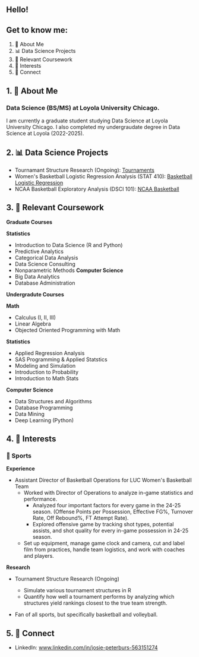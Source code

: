 ## Hello!

## Get to know me:

1. 👋 About Me
2. 📊 Data Science Projects
3. 📝 Relevant Coursework
4. 🌱 Interests
5. 👥 Connect

## 1. 👋 About Me

### Data Science (BS/MS) at Loyola University Chicago.

I am currently a graduate student studying Data Science at Loyola University Chicago. I also completed my undergraudate degree in Data Science at Loyola (2022-2025).

## 2. 📊 Data Science Projects

- Tournamant Structure Research (Ongoing): [Tournaments](https://github.com/gjm112/tournaments.git)
- Women's Basketball Logistic Regression Analysis (STAT 410): [Basketball Logistic Regression](https://github.com/JoPeterburs/stat410-project)
- NCAA Basketball Exploratory Analysis (DSCI 101): [NCAA Basketball](https://github.com/JoPeterburs/dsci101-project.git)

## 3. 📝 Relevant Coursework

**Graduate Courses**

**Statistics**
- Introduction to Data Science (R and Python)
- Predictive Analytics
- Categorical Data Analysis
- Data Science Consulting
- Nonparametric Methods
**Computer Science**
- Big Data Analytics
- Database Administration

**Undergradute Courses**

**Math**
- Calculus (I, II, III)
- Linear Algebra
- Objected Oriented Programming with Math

**Statistics**
- Applied Regression Analysis
- SAS Programming & Applied Statstics
- Modeling and Simulation
- Introduction to Probability
- Introduction to Math Stats

**Computer Science**
- Data Structures and Algorithms
- Database Programming
- Data Mining
- Deep Learning (Python)

## 4. 🌱 Interests

### 🏀 Sports

**Experience**
- Assistant Director of Basketball Operations for LUC Women's Basketball Team
  - Worked with Director of Operations to analyze in-game statistics and performance.
    - Analyzed four important factors for every game in the 24-25 season. (Offense Points per Possession,  Effective FG%, Turnover Rate, Off Rebound%, FT Attempt Rate).
    - Explored offensive game by tracking shot types, potential assists, and shot quality for every in-game possession in 24-25 season.
  - Set up equipment, manage game clock and camera, cut and label film from practices, handle team logistics, and work with coaches and players.

**Research**
- Tournament Structure Research (Ongoing)
  - Simulate various tournament structures in R
  - Quantify how well a tournament performs by analyzing which structures yield rankings closest to the true team strength.
 
- Fan of all sports, but specifically basketball and volleyball.

## 5. 👥 Connect

- LinkedIn: www.linkedin.com/in/josie-peterburs-563151274
